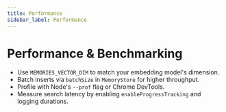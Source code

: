```yaml
---
title: Performance
sidebar_label: Performance
---
```


# Performance & Benchmarking

- Use `MEMORIES_VECTOR_DIM` to match your embedding model's dimension.
- Batch inserts via `batchSize` in `MemoryStore` for higher throughput.
- Profile with Node's `--prof` flag or Chrome DevTools.
- Measure search latency by enabling `enableProgressTracking` and logging durations.
